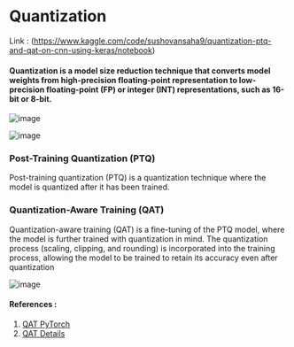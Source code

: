 # Quantization 

Link : (https://www.kaggle.com/code/sushovansaha9/quantization-ptq-and-qat-on-cnn-using-keras/notebook)

#### **Quantization is a model size reduction technique that converts model weights from high-precision floating-point representation to low-precision floating-point (FP) or integer (INT) representations, such as 16-bit or 8-bit.**

![image](https://github.com/ambideXtrous9/Quantization-PTQ-and-QAT/assets/31372586/9e190c2f-7f8e-4100-8c02-927c91a19364)

![image](https://github.com/ambideXtrous9/Quantization-PTQ-and-QAT/assets/31372586/8fe19492-4202-4b70-bc7a-d8e87ddfb910)

### **Post-Training Quantization (PTQ)**

Post-training quantization (PTQ) is a quantization technique where the model is quantized after it has been trained.

### **Quantization-Aware Training (QAT)**

Quantization-aware training (QAT) is a fine-tuning of the PTQ model, where the model is further trained with quantization in mind. The quantization process (scaling, clipping, and rounding) is incorporated into the training process, allowing the model to be trained to retain its accuracy even after quantization

![image](https://github.com/ambideXtrous9/Quantization-PTQ-and-QAT/assets/31372586/1abcf893-767d-4331-b5d9-1f83b1727bb3)


#### References :

1. [QAT PyTorch](https://github.com/fbsamples/pytorch-quantization-workshop)
2. [QAT Details](https://towardsdatascience.com/inside-quantization-aware-training-4f91c8837ead)
